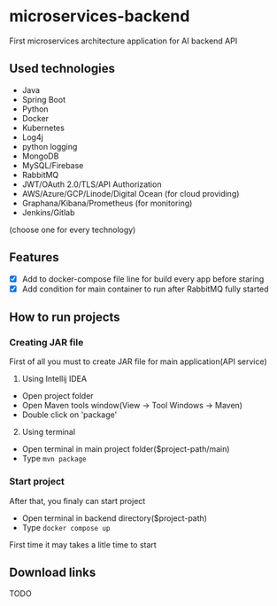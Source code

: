 # microservices-backend
First microservices architecture application for AI backend API

## Used technologies
- Java
- Spring Boot
- Python
- Docker
- Kubernetes
- Log4j
- python logging
- MongoDB
- MySQL/Firebase
- RabbitMQ
- JWT/OAuth 2.0/TLS/API Authorization
- AWS/Azure/GCP/Linode/Digital Ocean (for cloud providing)
- Graphana/Kibana/Prometheus (for monitoring)
- Jenkins/Gitlab

(choose one for every technology)

## Features
- [x] Add to docker-compose file line for build every app before staring
- [x] Add condition for main container to run after RabbitMQ fully started

## How to run projects
### Creating JAR file
First of all you must to create JAR file for main application(API service)

1. Using Intellij IDEA
* Open project folder
* Open Maven tools window(View -> Tool Windows -> Maven)
* Double click on 'package'

2. Using terminal
* Open terminal in main project folder($project-path/main)
* Type ```mvn package```

### Start project
After that, you finaly can start project

* Open terminal in backend directory($project-path)
* Type ```docker compose up```

First time it may takes a litle time to start

## Download links
TODO
